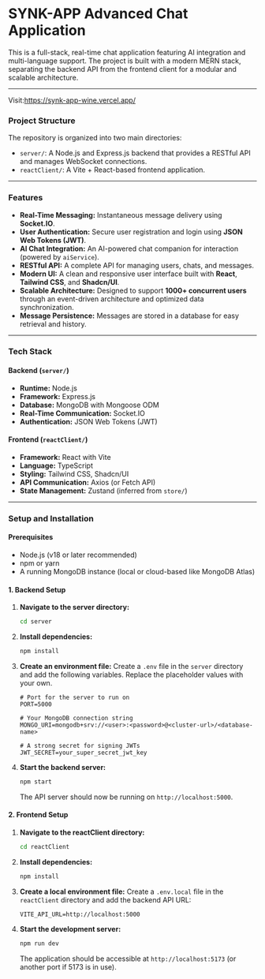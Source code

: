 # SYNK-APP Advanced Chat Application

This is a full-stack, real-time chat application featuring AI integration and multi-language support. The project is built with a modern MERN stack, separating the backend API from the frontend client for a modular and scalable architecture.

---
Visit:https://synk-app-wine.vercel.app/
### Project Structure

The repository is organized into two main directories:

-   `server/`: A Node.js and Express.js backend that provides a RESTful API and manages WebSocket connections.
-   `reactClient/`: A Vite + React-based frontend application.

---

### Features

-   **Real-Time Messaging:** Instantaneous message delivery using **Socket.IO**.
-   **User Authentication:** Secure user registration and login using **JSON Web Tokens (JWT)**.
-   **AI Chat Integration:** An AI-powered chat companion for interaction (powered by `aiService`).
-   **RESTful API:** A complete API for managing users, chats, and messages.
-   **Modern UI:** A clean and responsive user interface built with **React**, **Tailwind CSS**, and **Shadcn/UI**.
-   **Scalable Architecture:** Designed to support **1000+ concurrent users** through an event-driven architecture and optimized data synchronization.
-   **Message Persistence:** Messages are stored in a database for easy retrieval and history.

---

### Tech Stack

#### Backend (`server/`)

-   **Runtime:** Node.js
-   **Framework:** Express.js
-   **Database:** MongoDB with Mongoose ODM
-   **Real-Time Communication:** Socket.IO
-   **Authentication:** JSON Web Tokens (JWT)

#### Frontend (`reactClient/`)

-   **Framework:** React with Vite
-   **Language:** TypeScript
-   **Styling:** Tailwind CSS, Shadcn/UI
-   **API Communication:** Axios (or Fetch API)
-   **State Management:** Zustand (inferred from `store/`)

---

### Setup and Installation

#### Prerequisites

-   Node.js (v18 or later recommended)
-   npm or yarn
-   A running MongoDB instance (local or cloud-based like MongoDB Atlas)

#### 1. Backend Setup

1.  **Navigate to the server directory:**
    ```bash
    cd server
    ```

2.  **Install dependencies:**
    ```bash
    npm install
    ```

3.  **Create an environment file:**
    Create a `.env` file in the `server` directory and add the following variables. Replace the placeholder values with your own.

    ```env
    # Port for the server to run on
    PORT=5000

    # Your MongoDB connection string
    MONGO_URI=mongodb+srv://<user>:<password>@<cluster-url>/<database-name>

    # A strong secret for signing JWTs
    JWT_SECRET=your_super_secret_jwt_key
    ```

4.  **Start the backend server:**
    ```bash
    npm start
    ```
    The API server should now be running on `http://localhost:5000`.

#### 2. Frontend Setup

1.  **Navigate to the reactClient directory:**
    ```bash
    cd reactClient
    ```

2.  **Install dependencies:**
    ```bash
    npm install
    ```

3.  **Create a local environment file:**
    Create a `.env.local` file in the `reactClient` directory and add the backend API URL:
    ```env
    VITE_API_URL=http://localhost:5000
    ```

4.  **Start the development server:**
    ```bash
    npm run dev
    ```
    The application should be accessible at `http://localhost:5173` (or another port if 5173 is in use).
